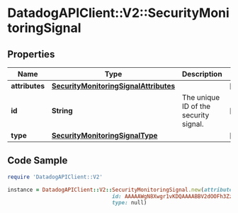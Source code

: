 # DatadogAPIClient::V2::SecurityMonitoringSignal

## Properties

Name | Type | Description | Notes
------------ | ------------- | ------------- | -------------
**attributes** | [**SecurityMonitoringSignalAttributes**](SecurityMonitoringSignalAttributes.md) |  | [optional] 
**id** | **String** | The unique ID of the security signal. | [optional] 
**type** | [**SecurityMonitoringSignalType**](SecurityMonitoringSignalType.md) |  | [optional] 

## Code Sample

```ruby
require 'DatadogAPIClient::V2'

instance = DatadogAPIClient::V2::SecurityMonitoringSignal.new(attributes: null,
                                 id: AAAAAWgN8Xwgr1vKDQAAAABBV2dOOFh3ZzZobm1mWXJFYTR0OA,
                                 type: null)
```


